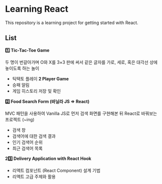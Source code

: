 # Learning React

This repository is a learning project for getting started with React.

## List

**1️⃣ Tic-Tac-Toe Game**

두 명이 번갈아가며 O와 X를 3×3 판에 써서 같은 글자를 가로, 세로, 혹은 대각선 상에 놓이도록 하는 놀이

- 틱택토 플레이 **2 Player Game**
- 승패 알림
- 게임 히스토리 저장 및 확인

**2️⃣ Food Search Form (바닐라 JS => React)**

MVC 패턴을 사용하여 Vanilla JS로 먼저 검색 화면를 구현해본 뒤 React로 바꿔보는 프로젝트 (~ing)

- 검색 창
- 검색어에 대한 검색 결과
- 인기 검색어 순위
- 최근 검색어 목록

**2️3️⃣ Delivery Application with React Hook**

- 리액트 컴포넌트 (React Component) 설계 기법
- 리액트 고급 주제와 활용
